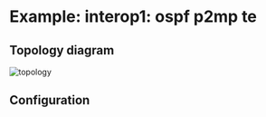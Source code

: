 # Example: interop1: ospf p2mp te

## **Topology diagram**

![topology](/img/intop1-ospf10.tst.png)

## **Configuration**
